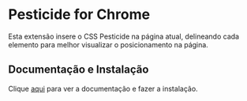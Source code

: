# Pesticide for Chrome

Esta extensão insere o CSS Pesticide na página atual, delineando cada elemento para melhor visualizar o posicionamento na página.

## Documentação e Instalação

Clique [aqui](https://chrome.google.com/webstore/detail/pesticide-for-chrome-with/neonnmencpneifkhlmhmfhfiklgjmloi/related?hl=pt-BR) para ver a documentação e fazer a instalação.

